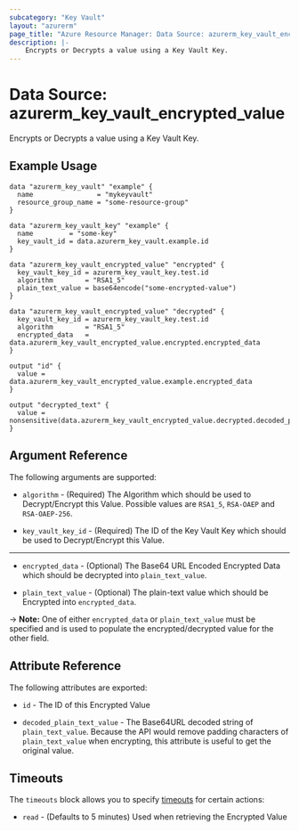 ```yaml
---
subcategory: "Key Vault"
layout: "azurerm"
page_title: "Azure Resource Manager: Data Source: azurerm_key_vault_encrypted_value"
description: |-
    Encrypts or Decrypts a value using a Key Vault Key.
---
```


# Data Source: azurerm_key_vault_encrypted_value

Encrypts or Decrypts a value using a Key Vault Key.

## Example Usage

```hcl
data "azurerm_key_vault" "example" {
  name                = "mykeyvault"
  resource_group_name = "some-resource-group"
}

data "azurerm_key_vault_key" "example" {
  name         = "some-key"
  key_vault_id = data.azurerm_key_vault.example.id
}

data "azurerm_key_vault_encrypted_value" "encrypted" {
  key_vault_key_id = azurerm_key_vault_key.test.id
  algorithm        = "RSA1_5"
  plain_text_value = base64encode("some-encrypted-value")
}

data "azurerm_key_vault_encrypted_value" "decrypted" {
  key_vault_key_id = azurerm_key_vault_key.test.id
  algorithm        = "RSA1_5"
  encrypted_data   = data.azurerm_key_vault_encrypted_value.encrypted.encrypted_data
}

output "id" {
  value = data.azurerm_key_vault_encrypted_value.example.encrypted_data
}

output "decrypted_text" {
  value = nonsensitive(data.azurerm_key_vault_encrypted_value.decrypted.decoded_plain_text_value)
}
```

## Argument Reference

The following arguments are supported:

* `algorithm` - (Required) The Algorithm which should be used to Decrypt/Encrypt this Value. Possible values are `RSA1_5`, `RSA-OAEP` and `RSA-OAEP-256`.

* `key_vault_key_id` - (Required) The ID of the Key Vault Key which should be used to Decrypt/Encrypt this Value.

---

* `encrypted_data` - (Optional) The Base64 URL Encoded Encrypted Data which should be decrypted into `plain_text_value`.

* `plain_text_value` - (Optional) The plain-text value which should be Encrypted into `encrypted_data`.

-> **Note:** One of either `encrypted_data` or `plain_text_value` must be specified and is used to populate the encrypted/decrypted value for the other field.

## Attribute Reference

The following attributes are exported:

* `id` - The ID of this Encrypted Value

* `decoded_plain_text_value` - The Base64URL decoded string of `plain_text_value`. Because the API would remove padding characters of `plain_text_value` when encrypting, this attribute is useful to get the original value.

## Timeouts

The `timeouts` block allows you to specify [timeouts](https://developer.hashicorp.com/terraform/language/resources/configure#define-operation-timeouts) for certain actions:

* `read` - (Defaults to 5 minutes) Used when retrieving the Encrypted Value
